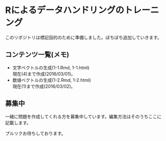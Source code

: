 # Rによるデータハンドリングのトレーニング

このリポジトリは標記目的のために準備しました。ぼちぼち追加していきます。

## コンテンツ一覧(メモ)

- 文字ベクトルの生成(1-1.Rmd, 1-1.html)  
現在(4)まで作成(2016/03/01)。
- 数値ベクトルの生成(1-2.Rmd, 1-2.html)  
現在(1)まで作成(2016/03/02)。

## 募集中
一緒に問題を作成してくれる方を募集中しています。編集方法はそのうちここに記載します。

プルリクお待ちしております。